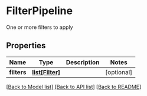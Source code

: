 # FilterPipeline

One or more filters to apply

## Properties

| Name        | Type                          | Description | Notes      |
| ----------- | ----------------------------- | ----------- | ---------- |
| **filters** | [**list[Filter]**](Filter.md) |             | [optional] |

[[Back to Model list]](../README.md#documentation-for-models) [[Back to API list]](../README.md#documentation-for-api-endpoints) [[Back to README]](../README.md)
